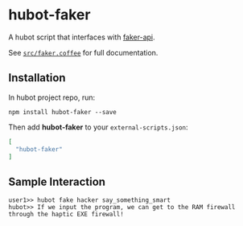 # hubot-faker

A hubot script that interfaces with [faker-api](https://github.com/dustinschie/faker-api).

See [`src/faker.coffee`](src/faker.coffee) for full documentation.

## Installation

In hubot project repo, run:

`npm install hubot-faker --save`

Then add **hubot-faker** to your `external-scripts.json`:

```json
[
  "hubot-faker"
]
```

## Sample Interaction

```
user1>> hubot fake hacker say_something_smart
hubot>> If we input the program, we can get to the RAM firewall through the haptic EXE firewall!
```
